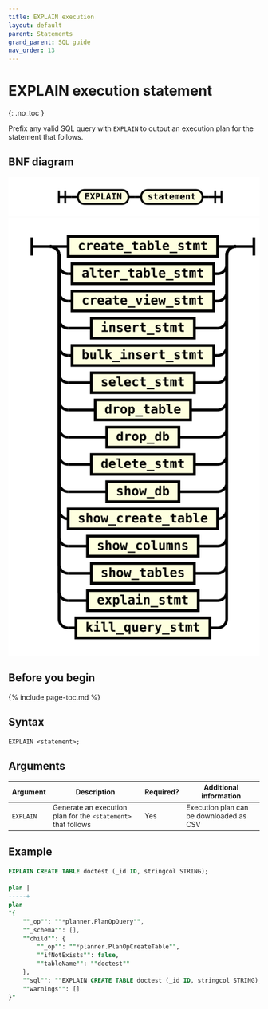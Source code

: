 ```yaml
---
title: EXPLAIN execution
layout: default
parent: Statements
grand_parent: SQL guide
nav_order: 13
---
```


# EXPLAIN execution statement
{: .no_toc }

Prefix any valid SQL query with `EXPLAIN` to output an execution plan for the statement that follows.

## BNF diagram

![expr](/assets/images/sql-guide/explain_stmt.svg)
![expr](/assets/images/sql-guide/statement.svg)

## Before you begin

{% include page-toc.md %}

## Syntax

```
EXPLAIN <statement>;
```

## Arguments

| Argument | Description | Required? | Additional information |
|---|---|---|---|
| `EXPLAIN` | Generate an execution plan for the `<statement>` that follows | Yes | Execution plan can be downloaded as CSV |

## Example

```sql
EXPLAIN CREATE TABLE doctest (_id ID, stringcol STRING);

plan |
-----+
plan
"{
    ""_op"": ""*planner.PlanOpQuery"",
    ""_schema"": [],
    ""child"": {
        ""_op"": ""*planner.PlanOpCreateTable"",
        ""ifNotExists"": false,
        ""tableName"": ""doctest""
    },
    ""sql"": ""EXPLAIN CREATE TABLE doctest (_id ID, stringcol STRING);"",
    ""warnings"": []
}"
```
